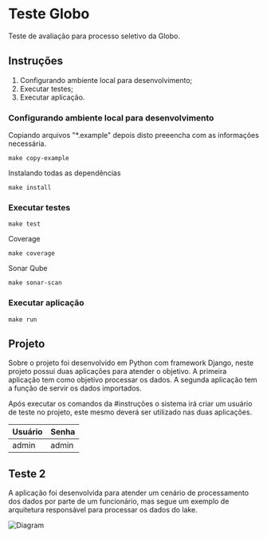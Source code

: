 # Teste Globo

Teste de avaliação para processo seletivo da Globo.

## Instruções

1. Configurando ambiente local para desenvolvimento;
2. Executar testes;
3. Executar aplicação.

### Configurando ambiente local para desenvolvimento

Copiando arquivos "*.example" depois disto preeencha com as informações necessária.

```shell
make copy-example
```

Instalando todas as dependências

```shell
make install
```

### Executar testes

```shell
make test
```

Coverage

```shell
make coverage
```

Sonar Qube

```shell
make sonar-scan
```

### Executar aplicação

```shell
make run
```

## Projeto

Sobre o projeto foi desenvolvido em Python com framework Django, neste projeto possui duas aplicações para atender o objetivo. A primeira aplicação tem como objetivo processar os dados. A segunda aplicação tem a função de servir os dados importados.

Após executar os comandos da #instruções o sistema irá criar um usuário de teste no projeto, este mesmo deverá ser utilizado nas duas aplicações.

| Usuário | Senha |
|---|---|
| admin | admin |

## Teste 2

A aplicação foi desenvolvida para atender um cenário de processamento dos dados por parte de um funcionário, mas segue um exemplo de arquitetura responsável para processar os dados do lake.

![Diagram](../develop/Contract/deploy_diagram.png?raw=true)
